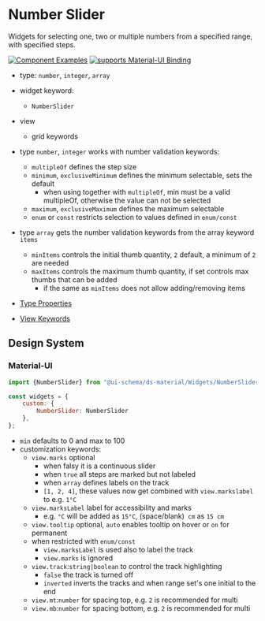 # Number Slider

Widgets for selecting one, two or multiple numbers from a specified range, with specified steps.

[![Component Examples](https://img.shields.io/badge/Examples-green?labelColor=1d3d39&color=1a6754&logoColor=ffffff&style=flat-square&logo=plex)](#demo-editor) [![supports Material-UI Binding](https://img.shields.io/badge/Material-green?labelColor=1a237e&color=0d47a1&logoColor=ffffff&style=flat-square&logo=material-ui)](#material-ui)

- type: `number`, `integer`, `array`
- widget keyword:
    - `NumberSlider`
- view
    - grid keywords
- type `number`, `integer` works with number validation keywords:
    - `multipleOf` defines the step size
    - `minimum`, `exclusiveMinimum` defines the minimum selectable, sets the default
        - when using together with `multipleOf`, min must be a valid multipleOf, otherwise the value can not be selected
    - `maximum`, `exclusiveMaximum` defines the maximum selectable
    - `enum` or `const` restricts selection to values defined in `enum/const`
- type `array` gets the number validation keywords from the array keyword `items`
    - `minItems` controls the initial thumb quantity, `2` default, a minimum of `2` are needed 
    - `maxItems` controls the maximum thumb quantity, if set controls max thumbs that can be added
        - if the same as `minItems` does not allow adding/removing items

- [Type Properties](/docs/schema#type-array)
- [View Keywords](/docs/schema#view-keyword)

## Design System

### Material-UI

```js
import {NumberSlider} from "@ui-schema/ds-material/Widgets/NumberSlider";

const widgets = {
    custom: {
        NumberSlider: NumberSlider
    },
};
```

- `min` defaults to 0 and max to 100
- customization keywords:
    - `view.marks` optional
        - when falsy it is a continuous slider
        - when `true` all steps are marked but not labeled
        - when `array` defines labels on the track
        - `[1, 2, 4]`, these values now get combined with `view.markslabel` to e.g. `1°C`
    - `view.marksLabel` label for accessibility and marks
        - e.g. `°C` will be added as `15°C`, (space/blank)` cm` as `15 cm`
    - `view.tooltip` optional, `auto` enables tooltip on hover or `on` for permanent 
    - when restricted with `enum/const`
        - `view.marksLabel` is used also to label the track
        - `view.marks` is ignored
    - `view.track`:`string|boolean` to control the track highlighting 
        - `false` the track is turned off
        - `inverted` inverts the tracks and when range set's one initial to the end
    - `view.mt`:`number` for spacing top, e.g. `2` is recommended for multi
    - `view.mb`:`number` for spacing bottom, e.g. `2` is recommended for multi 
